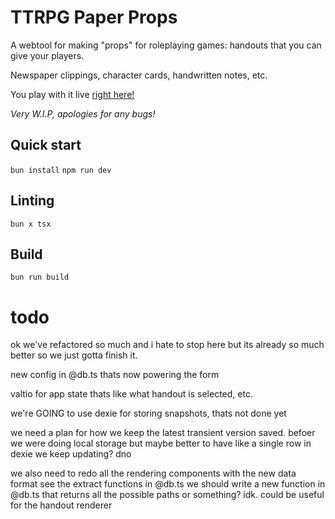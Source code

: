 # TTRPG Paper Props

A webtool for making "props" for roleplaying games: handouts that you can give your players.

Newspaper clippings, character cards, handwritten notes, etc.

You play with it live [right here!](https://handouts.tomg.cool/)

_Very W.I.P, apologies for any bugs!_

## Quick start

`bun install`
`npm run dev`

## Linting

`bun x tsx`

## Build

`bun run build`

# todo

ok we've refactored so much and i hate to stop here but its already so much better so we just gotta finish it.

new config in @db.ts
thats now powering the form

valtio for app state
thats like what handout is selected, etc.

we're GOING to use dexie for storing snapshots, thats not done yet

we need a plan for how we keep the latest transient version saved. befoer we were doing local storage but maybe better to have like a single row in dexie we keep updating? dno

we also need to redo all the rendering components with the new data format
see the extract functions in @db.ts
we should write a new function in @db.ts that returns all the possible paths or something? idk. could be useful for the handout renderer
